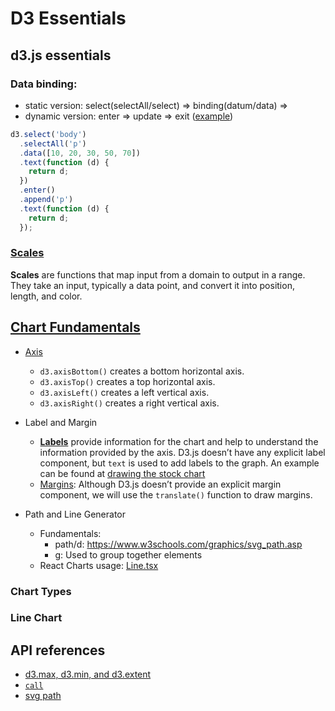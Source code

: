 # D3 Essentials

## d3.js essentials

### Data binding:

- static version: select(selectAll/select) => binding(datum/data) =>
- dynamic version: enter => update => exit ([example](https://www.educative.io/courses/introduction-to-visualization-using-d3-js/NE5k7g25MyN))

```js
d3.select('body')
  .selectAll('p')
  .data([10, 20, 30, 50, 70])
  .text(function (d) {
    return d;
  })
  .enter()
  .append('p')
  .text(function (d) {
    return d;
  });
```

### [Scales](https://www.educative.io/courses/introduction-to-visualization-using-d3-js/N7qyJ7xQnpD)

**Scales** are functions that map input from a domain to output in a range. They take an input, typically a data point, and convert it into position, length, and color.

## [Chart Fundamentals](https://www.educative.io/courses/introduction-to-visualization-using-d3-js/gxVk8X2pyO6)

- [Axis](https://www.educative.io/courses/introduction-to-visualization-using-d3-js/YM2xVK74WlA)

  - `d3.axisBottom()` creates a bottom horizontal axis.
  - `d3.axisTop()` creates a top horizontal axis.
  - `d3.axisLeft()` creates a left vertical axis.
  - `d3.axisRight()` creates a right vertical axis.

- Label and Margin

  - **[Labels](https://www.educative.io/courses/introduction-to-visualization-using-d3-js/JYg9vywE11y)** provide information for the chart and help to understand the information provided by the axis. D3.js doesn’t have any explicit label component, but `text` is used to add labels to the graph. An example can be found at [drawing the stock chart](https://www.educative.io/courses/introduction-to-visualization-using-d3-js/JYg9vywE11y#Example)
  - [Margins](https://www.educative.io/courses/introduction-to-visualization-using-d3-js/qApPJvDyL52): Although D3.js doesn’t provide an explicit margin component, we will use the `translate()` function to draw margins.

- Path and Line Generator
  - Fundamentals:
    - path/d: https://www.w3schools.com/graphics/svg_path.asp
    - g: Used to group together elements
  - React Charts usage: [Line.tsx](https://codesandbox.io/s/github/tannerlinsley/react-charts/tree/beta/examples/simple?file=/src/components/Line.tsx)

### Chart Types

### Line Chart

## API references

- [d3.max, d3.min, and d3.extent](https://observablehq.com/@d3/d3-extent)
- [`call`](https://www.d3indepth.com/selections/#call)
- [svg path](https://www.w3schools.com/graphics/svg_path.asp)
